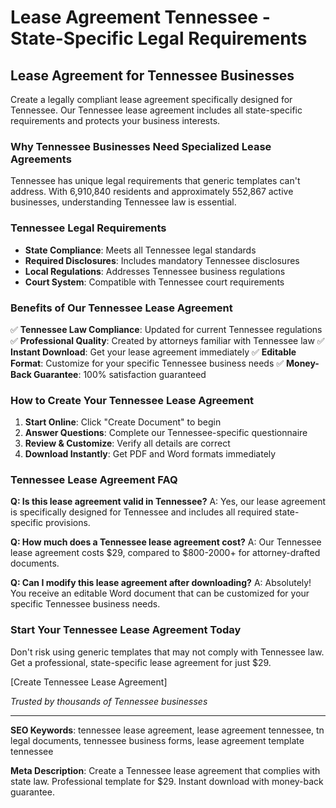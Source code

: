 # Lease Agreement Tennessee - State-Specific Legal Requirements

## Lease Agreement for Tennessee Businesses

Create a legally compliant lease agreement specifically designed for Tennessee. Our Tennessee lease agreement includes all state-specific requirements and protects your business interests.

### Why Tennessee Businesses Need Specialized Lease Agreements

Tennessee has unique legal requirements that generic templates can't address. With 6,910,840 residents and approximately 552,867 active businesses, understanding Tennessee law is essential.

### Tennessee Legal Requirements

- **State Compliance**: Meets all Tennessee legal standards
- **Required Disclosures**: Includes mandatory Tennessee disclosures
- **Local Regulations**: Addresses Tennessee business regulations
- **Court System**: Compatible with Tennessee court requirements

### Benefits of Our Tennessee Lease Agreement

✅ **Tennessee Law Compliance**: Updated for current Tennessee regulations
✅ **Professional Quality**: Created by attorneys familiar with Tennessee law
✅ **Instant Download**: Get your lease agreement immediately
✅ **Editable Format**: Customize for your specific Tennessee business needs
✅ **Money-Back Guarantee**: 100% satisfaction guaranteed

### How to Create Your Tennessee Lease Agreement

1. **Start Online**: Click "Create Document" to begin
2. **Answer Questions**: Complete our Tennessee-specific questionnaire
3. **Review & Customize**: Verify all details are correct
4. **Download Instantly**: Get PDF and Word formats immediately

### Tennessee Lease Agreement FAQ

**Q: Is this lease agreement valid in Tennessee?**
A: Yes, our lease agreement is specifically designed for Tennessee and includes all required state-specific provisions.

**Q: How much does a Tennessee lease agreement cost?**
A: Our Tennessee lease agreement costs $29, compared to $800-2000+ for attorney-drafted documents.

**Q: Can I modify this lease agreement after downloading?**
A: Absolutely! You receive an editable Word document that can be customized for your specific Tennessee business needs.

### Start Your Tennessee Lease Agreement Today

Don't risk using generic templates that may not comply with Tennessee law. Get a professional, state-specific lease agreement for just $29.

[Create Tennessee Lease Agreement]

*Trusted by thousands of Tennessee businesses*

---

**SEO Keywords**: tennessee lease agreement, lease agreement tennessee, tn legal documents, tennessee business forms, lease agreement template tennessee

**Meta Description**: Create a Tennessee lease agreement that complies with state law. Professional template for $29. Instant download with money-back guarantee.
